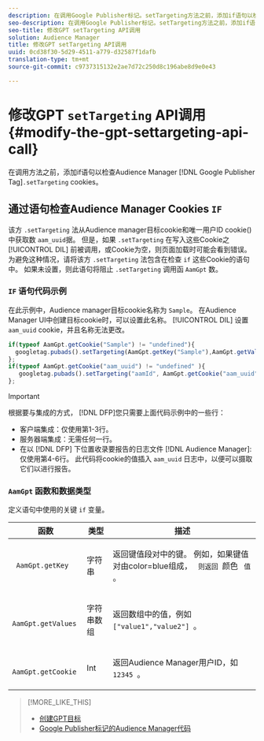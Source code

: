 ```yaml
---
description: 在调用Google Publisher标记。setTargeting方法之前，添加if语句以检查Audience Manager Cookie。
seo-description: 在调用Google Publisher标记。setTargeting方法之前，添加if语句以检查Audience Manager Cookie。
seo-title: 修改GPT setTargeting API调用
solution: Audience Manager
title: 修改GPT setTargeting API调用
uuid: 0cd38f30-5d29-4511-a779-d32587f1dafb
translation-type: tm+mt
source-git-commit: c9737315132e2ae7d72c250d8c196abe8d9e0e43

---
```



# 修改GPT `setTargeting` API调用 {#modify-the-gpt-settargeting-api-call}

在调用方法之前，添加if语句以检查Audience Manager [!DNL Google Publisher Tag]`.setTargeting` cookies。

## 通过语句检查Audience Manager Cookies `IF`

该方 `.setTargeting` 法从Audience manager目标cookie和唯一用户ID cookie()中获取数 `aam_uuid`据。 但是，如果 `.setTargeting` 在写入这些Cookie之 [!UICONTROL DIL] 前被调用，或Cookie为空，则页面加载时可能会看到错误。 为避免这种情况，请将该方 `.setTargeting` 法包含在检查 `if` 这些Cookie的语句中。 如果未设置，则此语句将阻止 `.setTargeting` 调用函 `AamGpt` 数。

### `IF` 语句代码示例

在此示例中，Audience manager目标cookie名称为 `Sample`。 在Audience Manager UI中创建目标cookie时，可以设置此名称。 [!UICONTROL DIL] 设置 `aam_uuid` cookie，并且名称无法更改。

```js
if(typeof AamGpt.getCookie("Sample") != "undefined"){ 
  googletag.pubads().setTargeting(AamGpt.getKey("Sample"),AamGpt.getValues("Sample")); 
}; 
if(typeof AamGpt.getCookie("aam_uuid") != "undefined" ){ 
   googletag.pubads().setTargeting("aamId", AamGpt.getCookie("aam_uuid")); 
};
```

>[!IMPORTANT]
>
>根据要与集成的方式， [!DNL DFP]您只需要上面代码示例中的一些行：
>
>* 客户端集成：仅使用第1-3行。
>* 服务器端集成：无需任何一行。
>* 在以 [!DNL DFP] 下位置收录要报告的日志文件 [!DNL Audience Manager]:仅使用第4-6行。 此代码将cookie的值插入 `aam_uuid` 日志中，以便可以摄取它们以进行报告。


### `AamGpt` 函数和数据类型

定义语句中使用的关键 `if` 变量。

<table id="table_881391C9BDDF4FACAFC37A47B14B31A1"> 
 <thead> 
  <tr> 
   <th colname="col1" class="entry"> 函数 </th> 
   <th colname="col2" class="entry"> 类型 </th> 
   <th colname="col3" class="entry"> 描述 </th> 
  </tr> 
 </thead>
 <tbody> 
  <tr> 
   <td colname="col1"> <p> <code> AamGpt.getKey </code> </p> </td> 
   <td colname="col2"> <p>字符串 </p> </td> 
   <td colname="col3"> <p>返回键值段对中的键。 例如，如果键值对由color=blue组成， <code> 则返回 </code>颜色 <code> 值 </code>。 </p> </td> 
  </tr> 
  <tr> 
   <td colname="col1"> <p> <code> AamGpt.getValues </code> </p> </td> 
   <td colname="col2"> <p>字符串数组 </p> </td> 
   <td colname="col3"> <p>返回数组中的值，例如 <code> ["value1","value2"] </code>。 </p> </td> 
  </tr> 
  <tr> 
   <td colname="col1"> <p> <code> AamGpt.getCookie </code> </p> </td> 
   <td colname="col2"> <p>Int </p> </td> 
   <td colname="col3"> <p>返回Audience Manager用户ID，如 <code> 12345 </code>。 </p> </td> 
  </tr>
 </tbody>
</table>

>[!MORE_LIKE_THIS]
>
>* [创建GPT目标](../../integration/gpt-aam-destination/gpt-aam-create-destination.md)
>* [Google Publisher标记的Audience Manager代码](../../integration/gpt-aam-destination/gpt-aam-aamgpt-code.md)

